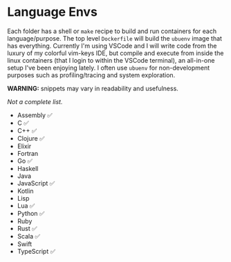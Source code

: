 # Language Envs

Each folder has a shell or `make` recipe to build and run containers for each language/purpose. The top level `Dockerfile` will build the `ubuenv` image that has everything. Currently I'm using VSCode and I will write code from the luxury of my colorful vim-keys IDE, but compile and execute from inside the linux containers (that I login to within the VSCode terminal), an all-in-one setup I've been enjoying lately. I often use `ubuenv` for non-development purposes such as profiling/tracing and system exploration.

**WARNING:** snippets may vary in readability and usefulness.

_Not a complete list._

- Assembly ✅
- C ✅
- C++ ✅
- Clojure ✅
- Elixir
- Fortran
- Go ✅
- Haskell
- Java
- JavaScript ✅
- Kotlin
- Lisp
- Lua ✅
- Python ✅
- Ruby
- Rust ✅
- Scala ✅
- Swift
- TypeScript ✅


